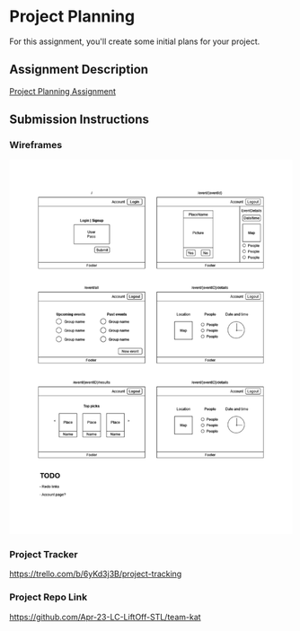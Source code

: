 # Project Planning
For this assignment, you'll create some initial plans for your project.

## Assignment Description
[Project Planning Assignment](https://education.launchcode.org/liftoff/modules/assignments/project-planning)

## Submission Instructions

### Wireframes

![Wire Frames](./WireFrames.jpg)

### Project Tracker

https://trello.com/b/6yKd3j3B/project-tracking

### Project Repo Link

https://github.com/Apr-23-LC-LiftOff-STL/team-kat